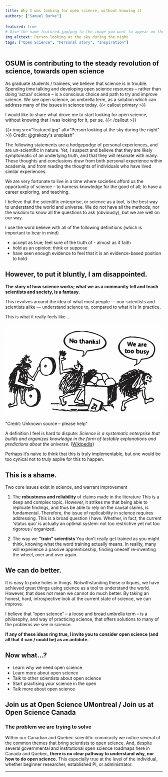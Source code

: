 ```yaml
---
title: Why I was looking for open science, without knowing it
authors: ["Samuel Burke"]

featured: true
# Give the name featured.jpg/png to the image you want to appear on the homepage and blog section.
img_alttext: Person looking at the sky during the night
tags: ["Open Science", "Personal story", "Inspiration"]
---
```


## OSUM is contributing to the steady revolution of science, towards open science

As graduate students / trainees, we believe that science is in trouble.  Spending time talking and developing open science resources – rather than doing ‘actual’ science – is a conscious choice and path to try and improve science. We see open science, an umbrella term, as a solution which can address many of the issues in science today.
{{< callout primary >}}

I would like to share what drove me to start looking for open science, without knowing that I was looking for it, per se.
{{< /callout >}}


{{< img src="featured.jpg" alt="Person looking at the sky during the night" >}}
Credit: @grakozy's unsplash"

The following statements are a hodgepodge of personal experiences, and are un-scientific in nature. Yet, I suspect and believe that they are likely symptomatic of an underlying truth, and that they will resonate with many. These thoughts and conclusions draw from both personal experience within academia, and from reading the thoughts of individuals who have lived similar experiences.

We are very fortunate to live in a time where societies afford us the opportunity of science – to harness knowledge for the good of all; to have a career exploring, and teaching.

I believe that the scientific enterprise, or science as a tool, is the best way to understand the world and universe. We do not have all the methods, nor the wisdom to know all the questions to ask (obviously), but we are well on our way.

I use the word believe with all of the following definitions (which is important to bear in mind)
* accept as true; feel sure of the truth of - almost as if faith
* hold as an opinion; think or suppose
* have seen enough evidence to feel that it is an evidence-based position to hold

## However, to put it bluntly, I am disappointed.

**The story of how science works; what we as a community tell and teach scientists and society, is a fantasy.**

This revolves around the idea of what most people — non-scientists and scientists alike — understand science to, compared to what it is in practice.

This is what it really feels like …

![](wheels.png)
"Credit: Unknown source – please help"

A definition I feel is hard to dispute:
*Science is a systematic enterprise that builds and organizes knowledge in the form of testable explanations and predictions about the universe.* ([Wikipedia](https://en.wikipedia.org/wiki/Science))

Perhaps it’s naive to think that this is truly implementable, but one would be too cynical not to truly aspire for this to happen.

## This is a shame.

Two core issues exist in science, and warrant improvement  
1. The **robustness and reliability** of claims made in the literature 
This is a deep and complex topic. However, it strikes me that being able to replicate findings, and thus be able to rely on the causal claims, is fundamental. Therefore, the issue of replicability in science requires addressing. 
This is a broad question I have. Whether, in fact, the current 'status quo' is actually an optimal system: not too restrictive yet not too rigorous / organized.

1. The way we **“train” scientists**
You don’t really get trained as you might think, knowing what the word training actually means. In reality, many will experience a passive apprenticeship, finding oneself re-inventing the wheel, over and over again.

## We can do better.

It is easy to poke holes in things. Notwithstanding these critiques, we have achieved great things using science as a tool to understand the world. However, that does not mean we cannot do much better. By taking an honest, hard, introspective look at the current state of science, we can improve.

I believe that “open science” – a loose and broad umbrella term – is a philosophy, and way of practicing science, that offers solutions to many of the problems we see in science. 

**If any of these ideas ring true, I invite you to consider open science (and all that it can / could be) as an antidote.**

## Now what...? 
* Learn why we need open science
* Learn more about open science
* Talk to other scientists about open science
* Start practising your science in the open 
* Talk more about open science 

## Join us at Open Science UMontreal / Join us at Open Science Canada 

### The problem we are trying to solve

Within our Canadian and Quebec scientific community we notice several of the common themes that bring scientists to open science. And, despite several governmental and institutional open science roadmaps here in Canada and Quebec, **there is no clear pathway to understand why, nor how to do open science.** This especially true at the level of the individual, whether beginner researcher, established PI, or administrator.

---